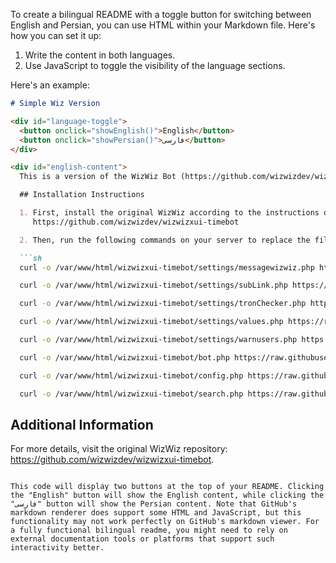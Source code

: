 To create a bilingual README with a toggle button for switching between English and Persian, you can use HTML within your Markdown file. Here's how you can set it up:

1. Write the content in both languages.
2. Use JavaScript to toggle the visibility of the language sections.

Here's an example:

```markdown
# Simple Wiz Version

<div id="language-toggle">
  <button onclick="showEnglish()">English</button>
  <button onclick="showPersian()">فارسی</button>
</div>

<div id="english-content">
  This is a version of the WizWiz Bot (https://github.com/wizwizdev/wizwizxui-timebot) with simplified and more formal text, and all emojis removed.

  ## Installation Instructions

  1. First, install the original WizWiz according to the instructions on the main WizWiz page:
     https://github.com/wizwizdev/wizwizxui-timebot

  2. Then, run the following commands on your server to replace the files with the ones containing the updated text:

  ```sh
  curl -o /var/www/html/wizwizxui-timebot/settings/messagewizwiz.php https://raw.githubusercontent.com/ItsOrv/simple-wiz/main/settings/messagewizwiz.php

  curl -o /var/www/html/wizwizxui-timebot/settings/subLink.php https://raw.githubusercontent.com/ItsOrv/simple-wiz/main/settings/subLink.php

  curl -o /var/www/html/wizwizxui-timebot/settings/tronChecker.php https://raw.githubusercontent.com/ItsOrv/simple-wiz/main/settings/tronChecker.php

  curl -o /var/www/html/wizwizxui-timebot/settings/values.php https://raw.githubusercontent.com/ItsOrv/simple-wiz/main/settings/values.php

  curl -o /var/www/html/wizwizxui-timebot/settings/warnusers.php https://raw.githubusercontent.com/ItsOrv/simple-wiz/main/settings/warnusers.php

  curl -o /var/www/html/wizwizxui-timebot/bot.php https://raw.githubusercontent.com/ItsOrv/simple-wiz/main/bot.php

  curl -o /var/www/html/wizwizxui-timebot/config.php https://raw.githubusercontent.com/ItsOrv/simple-wiz/main/config.php

  curl -o /var/www/html/wizwizxui-timebot/search.php https://raw.githubusercontent.com/ItsOrv/simple-wiz/main/search.php
  ```

  ## Additional Information

  For more details, visit the original WizWiz repository: https://github.com/wizwizdev/wizwizxui-timebot.
</div>

<div id="persian-content" style="display:none;">
  این یک یک نسخه از ربات ویز ویز ( https://github.com/wizwizdev/wizwizxui-timebot) است با این تفاوت که از متن های ساده و رسمی تر استفاده شده و ایموجی های موجود در ربات به صورت کامل پاک شده

  ## دستورالعمل نصب

  1. اول باید ویز ویز اصلی رو طبق توضیحات صفحه اصلی ویز ویز نصب کنین:
     https://github.com/wizwizdev/wizwizxui-timebot

  2. و بعد با اجرا کردن این دستور در سرور خودتون، فایل هایی که شامل متن های تغییرداده شده هستن با فایل های نسخه اصلی جایگزین میشن:

  ```sh
  curl -o /var/www/html/wizwizxui-timebot/settings/messagewizwiz.php https://raw.githubusercontent.com/ItsOrv/simple-wiz/main/settings/messagewizwiz.php

  curl -o /var/www/html/wizwizxui-timebot/settings/subLink.php https://raw.githubusercontent.com/ItsOrv/simple-wiz/main/settings/subLink.php

  curl -o /var/www/html/wizwizxui-timebot/settings/tronChecker.php https://raw.githubusercontent.com/ItsOrv/simple-wiz/main/settings/tronChecker.php

  curl -o /var/www/html/wizwizxui-timebot/settings/values.php https://raw.githubusercontent.com/ItsOrv/simple-wiz/main/settings/values.php

  curl -o /var/www/html/wizwizxui-timebot/settings/warnusers.php https://raw.githubusercontent.com/ItsOrv/simple-wiz/main/settings/warnusers.php

  curl -o /var/www/html/wizwizxui-timebot/bot.php https://raw.githubusercontent.com/ItsOrv/simple-wiz/main/bot.php

  curl -o /var/www/html/wizwizxui-timebot/config.php https://raw.githubusercontent.com/ItsOrv/simple-wiz/main/config.php

  curl -o /var/www/html/wizwizxui-timebot/search.php https://raw.githubusercontent.com/ItsOrv/simple-wiz/main/search.php
  ```

  ## اطلاعات اضافی

  برای جزئیات بیشتر، به مخزن اصلی ویز ویز مراجعه کنید: https://github.com/wizwizdev/wizwizxui-timebot.
</div>

<script>
  function showEnglish() {
    document.getElementById('english-content').style.display = 'block';
    document.getElementById('persian-content').style.display = 'none';
  }

  function showPersian() {
    document.getElementById('english-content').style.display = 'none';
    document.getElementById('persian-content').style.display = 'block';
  }
</script>
```

This code will display two buttons at the top of your README. Clicking the "English" button will show the English content, while clicking the "فارسی" button will show the Persian content. Note that GitHub's markdown renderer does support some HTML and JavaScript, but this functionality may not work perfectly on GitHub's markdown viewer. For a fully functional bilingual readme, you might need to rely on external documentation tools or platforms that support such interactivity better.
